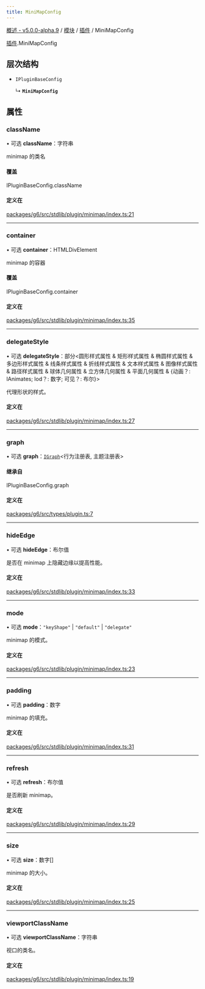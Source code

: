 ```yaml
---
title: MiniMapConfig
---
```


[概述 - v5.0.0-alpha.9](../../README.zh.md) / [模块](../../modules.zh.md) / [插件](../../modules/plugins.zh.md) / MiniMapConfig

[插件](../../modules/plugins.zh.md).MiniMapConfig

## 层次结构

- `IPluginBaseConfig`

  ↳ **`MiniMapConfig`**

## 属性

### className

• 可选 **className**：字符串

minimap 的类名

#### 覆盖

IPluginBaseConfig.className

#### 定义在

[packages/g6/src/stdlib/plugin/minimap/index.ts:21](https://github.com/antvis/G6/blob/a69acd5592/packages/g6/src/stdlib/plugin/minimap/index.ts#L21)

---

### container

• 可选 **container**：HTMLDivElement

minimap 的容器

#### 覆盖

IPluginBaseConfig.container

#### 定义在

[packages/g6/src/stdlib/plugin/minimap/index.ts:35](https://github.com/antvis/G6/blob/a69acd5592/packages/g6/src/stdlib/plugin/minimap/index.ts#L35)

---

### delegateStyle

• 可选 **delegateStyle**：部分<圆形样式属性 & 矩形样式属性 & 椭圆样式属性 & 多边形样式属性 & 线条样式属性 & 折线样式属性 & 文本样式属性 & 图像样式属性 & 路径样式属性 & 球体几何属性 & 立方体几何属性 & 平面几何属性 & {动画？: IAnimates; lod？: 数字; 可见？: 布尔}\>

代理形状的样式。

#### 定义在

[packages/g6/src/stdlib/plugin/minimap/index.ts:27](https://github.com/antvis/G6/blob/a69acd5592/packages/g6/src/stdlib/plugin/minimap/index.ts#L27)

---

### graph

• 可选 **graph**：[`IGraph`](../graph/IGraph.zh.md)<行为注册表, 主题注册表\>

#### 继承自

IPluginBaseConfig.graph

#### 定义在

[packages/g6/src/types/plugin.ts:7](https://github.com/antvis/G6/blob/a69acd5592/packages/g6/src/types/plugin.ts#L7)

---

### hideEdge

• 可选 **hideEdge**：布尔值

是否在 minimap 上隐藏边缘以提高性能。

#### 定义在

[packages/g6/src/stdlib/plugin/minimap/index.ts:33](https://github.com/antvis/G6/blob/a69acd5592/packages/g6/src/stdlib/plugin/minimap/index.ts#L33)

---

### mode

• 可选 **mode**：`"keyShape"` | `"default"` | `"delegate"`

minimap 的模式。

#### 定义在

[packages/g6/src/stdlib/plugin/minimap/index.ts:23](https://github.com/antvis/G6/blob/a69acd5592/packages/g6/src/stdlib/plugin/minimap/index.ts#L23)

---

### padding

• 可选 **padding**：数字

minimap 的填充。

#### 定义在

[packages/g6/src/stdlib/plugin/minimap/index.ts:31](https://github.com/antvis/G6/blob/a69acd5592/packages/g6/src/stdlib/plugin/minimap/index.ts#L31)

---

### refresh

• 可选 **refresh**：布尔值

是否刷新 minimap。

#### 定义在

[packages/g6/src/stdlib/plugin/minimap/index.ts:29](https://github.com/antvis/G6/blob/a69acd5592/packages/g6/src/stdlib/plugin/minimap/index.ts#L29)

---

### size

• 可选 **size**：数字[]

minimap 的大小。

#### 定义在

[packages/g6/src/stdlib/plugin/minimap/index.ts:25](https://github.com/antvis/G6/blob/a69acd5592/packages/g6/src/stdlib/plugin/minimap/index.ts#L25)

---

### viewportClassName

• 可选 **viewportClassName**：字符串

视口的类名。

#### 定义在

[packages/g6/src/stdlib/plugin/minimap/index.ts:19](https://github.com/antvis/G6/blob/a69acd5592/packages/g6/src/stdlib/plugin/minimap/index.ts#L19)
